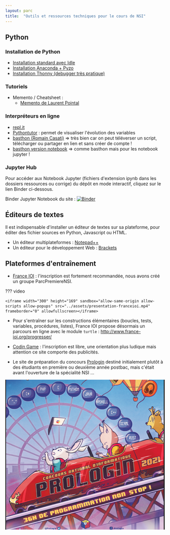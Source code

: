 ```yaml
---
layout: parc
title:  "Outils et ressources techniques pour le cours de NSI"
---
```



## Python 

### Installation de Python

- [Installation standard avec Idle](https://www.python.org/downloads/)
- [Installation Anaconda + Pyzo](https://pyzo.org/start.html)
- [Installation Thonny (debugger très pratique)](https://thonny.org/)

### Tutoriels

* Memento / Cheatsheet :
  * [Memento de Laurent Pointal](https://perso.limsi.fr/pointal/_media/python:cours:mementopython3.pdf)
  
### Interpréteurs en ligne 

- [repl.it](https://repl.it/languages/python3)
- [Pythontutor](http://pythontutor.com/)  : permet de visualiser l'évolution des variables
- [basthon (Romain Casati)](https://frederic-junier.org/basthon/) => très bien car on peut téléverser un script, télécharger ou partager en lien et sans créer de compte !
- [basthon version notebook](https://notebook.basthon.fr/) => comme basthon mais pour les notebook jupyter !


### Jupyter Hub

Pour accéder aux Notebook Jupyter (fichiers d'extension ipynb dans les dossiers ressources ou corrige) du dépôt en mode interactif, cliquez sur le lien Binder ci-dessous.

<p>Binder Jupyter Notebook du site : 
  <a href="https://mybinder.org/v2/gh/parc-nsi/premiere-nsi/HEAD"> 
    <img src="https://mybinder.org/badge_logo.svg" alt="Binder"> </a>
    </p>



## Éditeurs de textes 

Il est indispensable d'installer un éditeur de textes sur sa plateforme, pour éditer des fichier sources en Python, Javascript ou HTML.

* Un éditeur multiplateformes : [Notepad++](https://notepad-plus-plus.org/)
* Un éditeur pour le développement Web : [Brackets](http://brackets.io/)

## Plateformes d'entraînement 

* [France IOI](http://www.france-ioi.org/) : l'inscription est fortement recommandée, nous avons créé un groupe ParcPremiereNSI.

??? video

    <iframe width="300" height="169" sandbox="allow-same-origin allow-scripts allow-popups" src="../assets/presentation-franceioi.mp4" frameborder="0" allowfullscreen></iframe>
    

* Pour s'entraîner sur les constructions élémentaires (boucles, tests, variables, procédures, listes), France IOI propose désormais un parcours en ligne avec le module `turtle`  : <http://www.france-ioi.org/progresser/>

* [Codin Game](https://www.codingame.com) : l'inscription est libre, une orientation plus ludique mais attention ce  site comporte des publicités.
* Le site de préparation du  concours [Prologin](https://prologin.org/) destiné initialement plutôt à des étudiants en première ou deuxième année postbac, mais c'était avant l'ouverture de la spécialité NSI ... 

[![Prologin](assets/prologin.png "logo prologin")](https://prologin.org/)
    
